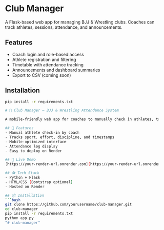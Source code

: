 # Club Manager

A Flask-based web app for managing BJJ & Wrestling clubs. Coaches can track athletes, sessions, attendance, and announcements.

## Features
- Coach login and role-based access
- Athlete registration and filtering
- Timetable with attendance tracking
- Announcements and dashboard summaries
- Export to CSV (coming soon)

## Installation
```bash
pip install -r requirements.txt

# 🥋 Club Manager – BJJ & Wrestling Attendance System

A mobile-friendly web app for coaches to manually check in athletes, track attendance, discipline, effort, and progress across BJJ and Wrestling clubs.

## 🚀 Features
- Manual athlete check-in by coach
- Tracks sport, effort, discipline, and timestamps
- Mobile-optimized interface
- Attendance log display
- Easy to deploy on Render

## 📱 Live Demo
[https://your-render-url.onrender.com](https://your-render-url.onrender.com)

## 🛠️ Tech Stack
- Python + Flask
- HTML/CSS (Bootstrap optional)
- Hosted on Render

## 📦 Installation
```bash
git clone https://github.com/yourusername/club-manager.git
cd club-manager
pip install -r requirements.txt
python app.py
"# club-manager" 
